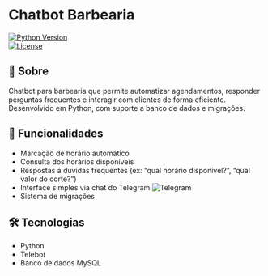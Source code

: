 # Chatbot Barbearia

[![Python Version](https://img.shields.io/badge/python-3.10.11-blue.svg)](https://www.python.org/)  
[![License](https://img.shields.io/badge/license-MIT-green.svg)](LICENSE)  
<!-- se houver CI, testes, cobertura: badges aqui -->

## 🧾 Sobre

Chatbot para barbearia que permite automatizar agendamentos, responder perguntas frequentes e interagir com clientes de forma eficiente.  
Desenvolvido em Python, com suporte a banco de dados e migrações.

## 🎯 Funcionalidades

- Marcação de horário automático  
- Consulta dos horários disponíveis  
- Respostas a dúvidas frequentes (ex: “qual horário disponível?”, “qual valor do corte?”)  
- Interface simples via chat do Telegram ![Telegram](https://img.shields.io/badge/Telegram-blue?logo=telegram)
- Sistema de migrações 

## 🛠 Tecnologias

- Python  
- Telebot
- Banco de dados MySQL  